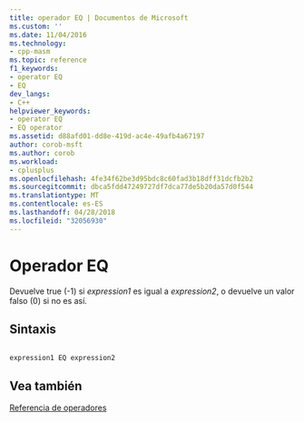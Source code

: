 ```yaml
---
title: operador EQ | Documentos de Microsoft
ms.custom: ''
ms.date: 11/04/2016
ms.technology:
- cpp-masm
ms.topic: reference
f1_keywords:
- operator EQ
- EQ
dev_langs:
- C++
helpviewer_keywords:
- operator EQ
- EQ operator
ms.assetid: d88afd01-dd8e-419d-ac4e-49afb4a67197
author: corob-msft
ms.author: corob
ms.workload:
- cplusplus
ms.openlocfilehash: 4fe34f62be3d95bdc8c60fad3b18dff31dcfb2b2
ms.sourcegitcommit: dbca5fdd47249727df7dca77de5b20da57d0f544
ms.translationtype: MT
ms.contentlocale: es-ES
ms.lasthandoff: 04/28/2018
ms.locfileid: "32056930"
---
```

# <a name="operator-eq"></a>Operador EQ
Devuelve true (-1) si *expression1* es igual a *expression2*, o devuelve un valor falso (0) si no es así.  
  
## <a name="syntax"></a>Sintaxis  
  
```  
  
expression1 EQ expression2  
```  
  
## <a name="see-also"></a>Vea también  
 [Referencia de operadores](../../assembler/masm/operators-reference.md)